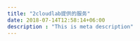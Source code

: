 ```yaml
---
title: "2cloudlab提供的服务"
date: 2018-07-14T12:58:14+06:00
description : "This is meta description"
---
```


